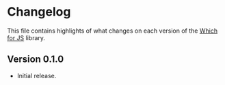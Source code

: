 # Changelog
This file contains highlights of what changes on each version of the [Which for JS](https://github.com/cedx/which.js) library.

## Version 0.1.0
- Initial release.
